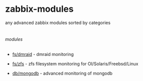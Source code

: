 # zabbix-modules
any advanced zabbix modules sorted by categories<br><br>
###### modules
* [fs/dmraid](modules/fs/dmraid/README.md) - dmraid monitoring<br>
* [fs/zfs](modules/fs/zfs/README.md) - zfs filesystem monitoring for OI/Solaris/Freebsd/Linux<br>

* [db/mongodb](modules/db/mongodb/README.md) - advanced monitoring of mongodb
